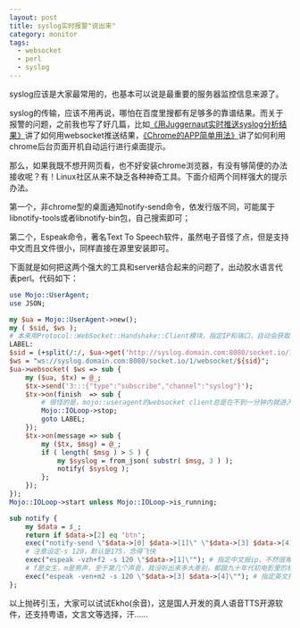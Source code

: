 ```yaml
---
layout: post
title: syslog实时报警"说出来"
category: monitor
tags:
  - websocket
  - perl
  - syslog
---
```

syslog应该是大家最常用的，也基本可以说是最重要的服务器监控信息来源了。

syslog的传输，应该不用再说，哪怕在百度里搜都有足够多的靠谱结果。而关于报警的问题，之前我也写了好几篇，比如[《用Juggernaut实时推送syslog分析结果》](/2012/10/17/juggernaut-for-syslog-check)讲了如何用websocket推送结果，[《Chrome的APP简单用法》](/2012/11/09/chrome-app-demo)讲了如何利用chrome后台页面开机自动运行进行桌面提示。

那么，如果我既不想开网页看，也不好安装chrome浏览器，有没有够简便的办法接收呢？有！Linux社区从来不缺乏各种神奇工具。下面介绍两个同样强大的提示办法。

第一个，非chrome型的桌面通知notify-send命令，依发行版不同，可能属于libnotify-tools或者libnotify-bin包，自己搜索即可；

第二个，Espeak命令，著名Text To Speech软件，虽然电子音怪了点，但是支持中文而且文件很小，同样直接在源里安装即可。

下面就是如何把这两个强大的工具和server结合起来的问题了，出动胶水语言代表perl。代码如下：

```perl
use Mojo::UserAgent;
use JSON;

my $ua = Mojo::UserAgent->new();
my ( $sid, $ws );
# 本来用Protocol::WebSocket::Handshake::Client模块，指定IP和端口，自动会获取sid拼ws地址的，不过测试发现open后没反应。奇怪
LABEL:
$sid = (+split(/:/, $ua->get('http://syslog.domain.com:8080/socket.io/1/')->res->body))[0];
$ws = "ws://syslog.domain.com:8080/socket.io/1/websocket/${sid}";
$ua->websocket( $ws => sub {
    my ($ua, $tx) = @_;
    $tx->send('3:::{"type":"subscribe","channel":"syslog"}');
    $tx->on(finish  => sub {
        # 很怪的是，mojo::useragent的websocket client总是在不到一分钟内就进入on_finish状态，所以这里只好返回重连
        Mojo::IOLoop->stop;
        goto LABEL;
    });
    $tx->on(message => sub {
        my ($tx, $msg) = @_;
        if ( length( $msg ) > 5 ) {
            my $syslog = from_json( substr( $msg, 3 ) );
            notify( $syslog );
        };
    });
});
Mojo::IOLoop->start unless Mojo::IOLoop->is_running;

sub notify {
    my $data = $_;
    return if $data->[2] eq 'btn';
    exec("notify-send \"$data->[0] $data->[1]\" \"$data->[3] $data->[4]\"");
    # 注意设定-s 120，默认是175，念得飞快
    exec("espeak -vzh+f2 -s 120 \"$data->[1]\""); # 指定中文报ip，不然很难听懂
    # f是女生，m是男声，至于第几个声音，我没听出来多大差别，都跟九十年代初电影里的机器人一样
    exec("espeak -ven+m2 -s 120 \"$data->[3] $data->[4]\""); # 指定英文报内容，不然用中文的声音念更难听懂
};
```

以上抛砖引玉，大家可以试试Ekho(余音)，这是国人开发的真人语音TTS开源软件，还支持粤语，文言文等选择，汗……
